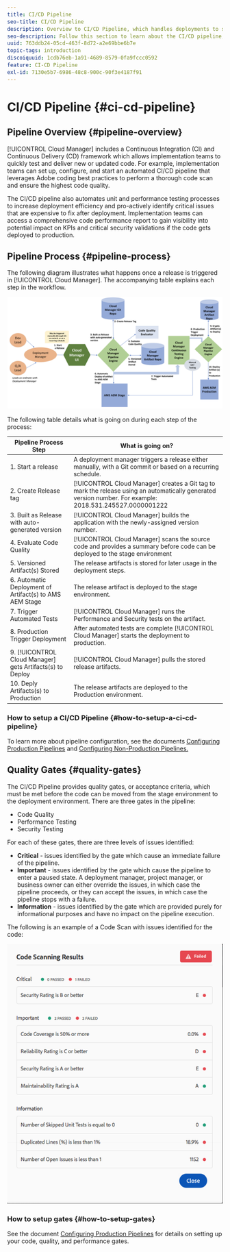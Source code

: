```yaml
---
title: CI/CD Pipeline
seo-title: CI/CD Pipeline
description: Overview to CI/CD Pipeline, which handles deployments to stage and production in Cloud Manager
seo-description: Follow this section to learn about the CI/CD pipeline, which handles deployments to stage and production in Cloud Manager
uuid: 763ddb24-05cd-463f-8d72-a2e69bbe6b7e
topic-tags: introduction
discoiquuid: 1cdb76eb-1a91-4689-8579-0fa9fccc0592
feature: CI-CD Pipeline
exl-id: 7130e5b7-6986-48c8-900c-90f3e4187f91
---
```

# CI/CD Pipeline {#ci-cd-pipeline}

## Pipeline Overview {#pipeline-overview}

[!UICONTROL Cloud Manager] includes a Continuous Integration (CI) and Continuous Delivery (CD) framework which allows implementation teams to quickly test and deliver new or updated code. For example, implementation teams can set up, configure, and start an automated CI/CD pipeline that leverages Adobe coding best practices to perform a thorough code scan and ensure the highest code quality.

The CI/CD pipeline also automates unit and performance testing processes to increase deployment efficiency and pro-actively identify critical issues that are expensive to fix after deployment. Implementation teams can access a comprehensive code performance report to gain visibility into potential impact on KPIs and critical security validations if the code gets deployed to production.

## Pipeline Process {#pipeline-process}

The following diagram illustrates what happens once a release is triggered in [!UICONTROL Cloud Manager]. The accompanying table explains each step in the workflow.

![](/help/assets/screen_shot_2018-05-30at82457pm.png)

The following table details what is going on during each step of the process:

| Pipeline Process Step |What is going on? |
|---|---|
| 1. Start a release |A deployment manager triggers a release either manually, with a Git commit or based on a recurring schedule. |
| 2. Create Release tag |[!UICONTROL Cloud Manager] creates a Git tag to mark the release using an automatically generated version number. For example: 2018.531.245527.0000001222 |
| 3. Built as Release with auto-generated version |[!UICONTROL Cloud Manager] builds the application with the newly-assigned version number.  |
| 4. Evaluate Code Quality |[!UICONTROL Cloud Manager] scans the source code and provides a summary before code can be deployed to the stage environment |
| 5. Versioned Artifact(s) Stored |The release artifacts is stored for later usage in the deployment steps. |
| 6. Automatic Deployment of Artifact(s) to AMS AEM Stage |The release artifact is deployed to the stage environment. |
| 7. Trigger Automated Tests |[!UICONTROL Cloud Manager] runs the Performance and Security tests on the artifact. |
| 8. Production Trigger Deployment |After automated tests are complete [!UICONTROL Cloud Manager] starts the deployment to production. |
| 9. [!UICONTROL Cloud Manager] gets Artifacts(s) to Deploy |[!UICONTROL Cloud Manager] pulls the stored release artifacts. |
| 10. Deply Artifacts(s) to Production |The release artifacts are deployed to the Production environment. |

### How to setup a CI/CD Pipeline {#how-to-setup-a-ci-cd-pipeline}

To learn more about pipeline configuration, see the documents [Configuring Production Pipelines](configuring-production-pipelines.md) and [Configuring Non-Production Pipelines.](configuring-non-production-pipelines.md)

## Quality Gates {#quality-gates}

The CI/CD Pipeline provides quality gates, or acceptance criteria, which must be met before the code can be moved from the stage environment to the deployment environment. There are three gates in the pipeline:

* Code Quality
* Performance Testing
* Security Testing

For each of these gates, there are three levels of issues identified:

* **Critical** - issues identified by the gate which cause an immediate failure of the pipeline.
* **Important** - issues identified by the gate which cause the pipeline to enter a paused state. A deployment manager, project manager, or business owner can either override the issues, in which case the pipeline proceeds, or they can accept the issues, in which case the pipeline stops with a failure.
* **Information** - issues identified by the gate which are provided purely for informational purposes and have no impact on the pipeline execution.

The following is an example of a Code Scan with issues identified for the code:

![](/help/assets/quality-gate-failed.png) 

### How to setup gates {#how-to-setup-gates}

See the document [Configuring Production Pipelines](configuring-production-pipelines.md) for details on setting up your code, quality, and performance gates.
